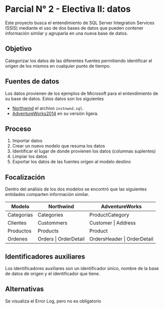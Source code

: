 # Parcial N° 2 - Electiva II: datos

Este proyecto busca el entendimiento de SQL Server Integration Services (SSIS) mediante el uso de dos bases de datos que pueden contener información similar y agruparla en una nueva base de datos.

## Objetivo

Categorizar los datos de las diferentes fuentes permitiendo identificar el origen de los mismos en cualquier punto de tiempo.

## Fuentes de datos

Los datos provienen de los ejemplos de Microsoft para el entendimiento de su base de datos. Estos datos son los siguientes

- [Northwind](https://github.com/Microsoft/sql-server-samples/tree/master/samples/databases/northwind-pubs) el archivo `instnwnd.sql`.
- [AdventureWorks2014](https://docs.microsoft.com/en-us/sql/samples/adventureworks-install-configure?view=sql-server-ver15&tabs=ssms) en su versión ligera.

## Proceso

1. Importar datos
2. Crear un nuevo modelo que resuma los datos
3. Identificar el lugar de donde provienen los datos (columnas suplentes)
4. Limpiar los datos
5. Exportar los datos de las fuentes origen al modelo destino

## Focalización

Dentro del análisis de los dos modelos se encontró que las siguientes entidades comparten información similar.

| Modelo     | Northwind             | AdventureWorks              |
| ---------- | --------------------- | --------------------------- |
| Categorias | Categories            | ProductCategory             |
| Clientes   | Custommers            | Customer \| Address         |
| Productos  | Products              | Product                     |
| Ordenes    | Orders \| OrderDetail | OrdersHeader \| OrderDetail |

## Identificadores auxiliares

Los identificadores auxiliares son un identificador único, nombre de la base de datos de origen y el identificador que tiene.

## Alternativas

Se visualiza el Error Log, pero no es obligatorio
